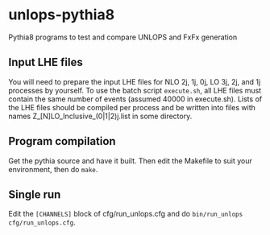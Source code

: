 # unlops-pythia8
Pythia8 programs to test and compare UNLOPS and FxFx generation

## Input LHE files

You will need to prepare the input LHE files for NLO 2j, 1j, 0j, LO 3j, 2j, and 1j processes by yourself.
To use the batch script `execute.sh`, all LHE files must contain the same number of events (assumed 40000
 in execute.sh). Lists of the LHE files should be compiled per process and be written into files with names
 Z_[N]LO_Inclusive_(0|1|2)j.list in some directory.

## Program compilation

Get the pythia source and have it built. Then edit the Makefile to suit your environment, then do `make`.

## Single run

Edit the `[CHANNELS]` block of cfg/run_unlops.cfg and do `bin/run_unlops cfg/run_unlops.cfg`.
